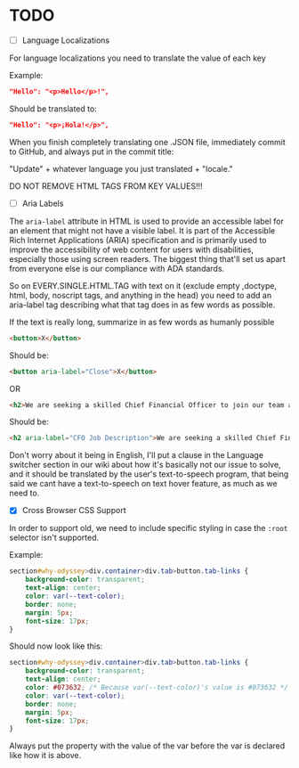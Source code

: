 # TODO

- [ ] Language Localizations

 For language localizations you need to translate the value of each key

Example:

```JSON
"Hello": "<p>Hello</p>!",
```

Should be translated to:

```JSON
"Hello": "<p>¡Hola!</p>",
```

When you finish completely translating one .JSON file, immediately commit to GitHub, and always put in the commit title:

"Update" + whatever language you just translated + "locale."

DO NOT REMOVE HTML TAGS FROM KEY VALUES!!!

- [ ] Aria Labels

The ``aria-label`` attribute in HTML is used to provide an accessible label for an element that might not have a visible label. It is part of the Accessible Rich Internet Applications (ARIA) specification and is primarily used to improve the accessibility of web content for users with disabilities, especially those using screen readers. The biggest thing that'll set us apart from everyone else is our compliance with ADA standards.

So on EVERY.SINGLE.HTML.TAG with text on it (exclude empty ,doctype, html, body, noscript tags, and anything in the head) you need to add an aria-label tag describing what that tag does in as few words as possible.

If the text is really long, summarize in as few words as humanly possible

```HTML
<button>X</button>
```

Should be:

```HTML
<button aria-label="Close">X</button>
```

OR

```HTML
<h2>We are seeking a skilled Chief Financial Officer to join our team at Odyssey Outfits. In this role, you will be overseeing our financial activities and strategy. As the CFO, you will develop and execute the organization's financial strategy in alignment with our overall business goals, providing strategic financial guidance to the CEO and other executives.</h2>
```

Should be:

```HTML
<h2 aria-label="CFO Job Description">We are seeking a skilled Chief Financial Officer to join our team at Odyssey Outfits. In this role, you will be overseeing our financial activities and strategy. As the CFO, you will develop and execute the organization's financial strategy in alignment with our overall business goals, providing strategic financial guidance to the CEO and other executives.</h2>
```

Don't worry about it being in English, I'll put a clause in the Language switcher section in our wiki about how it's basically not our issue to solve, and it should be translated by the user's text-to-speech program, that being said we cant have a text-to-speech on text hover feature, as much as we need to.

- [x] Cross Browser CSS Support

In order to support old, we need to include specific styling in case the ``:root`` selector isn't supported.

Example:

```CSS
section#why-odyssey>div.container>div.tab>button.tab-links {
    background-color: transparent;
    text-align: center;
    color: var(--text-color);
    border: none;
    margin: 5px;
    font-size: 17px;
}
```

Should now look like this:

```CSS
section#why-odyssey>div.container>div.tab>button.tab-links {
    background-color: transparent;
    text-align: center;
    color: #073632; /* Because var(--text-color)'s value is #073632 */
    color: var(--text-color);
    border: none;
    margin: 5px;
    font-size: 17px;
}
```

Always put the property with the value of the var before the var is declared like how it is above.
